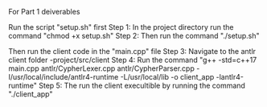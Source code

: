 For Part 1 deiverables

Run the script "setup.sh" first
    Step 1: In the project directory run the command "chmod +x setup.sh"
    Step 2: Then run the command "./setup.sh"

Then run the client code in the "main.cpp" file
    Step 3: Navigate to the antlr client folder
            -project/src/client
    Step 4: Run the command "g++ -std=c++17 main.cpp antlr/CypherLexer.cpp antlr/CypherParser.cpp -I/usr/local/include/antlr4-runtime -L/usr/local/lib -o client_app -lantlr4-runtime"
    Step 5: The run the client execultible by running the command "./client_app"